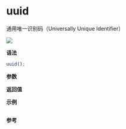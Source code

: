 # uuid

通用唯一识别码（Universally Unique Identifier）

![](https://img.shields.io/badge/-String-blue)

**语法**

```js
uuid();
```

**参数**

**返回值**

**示例**

```js

```

**参考**
